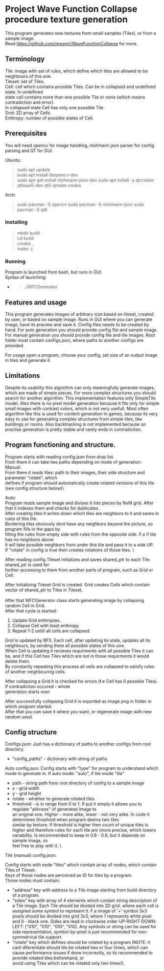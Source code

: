 # Project Wave Function Collapse procedure texture generation

This program generates new textures from small samples (Tiles), or from a sample image.\
Read https://github.com/mxgmn/WaveFunctionCollapse for more.

## Terminology
Tile: image with set of rules, which define which tiles are allowed to be neighbours of this one.\
Tileset: set of Tiles.\
Cell: cell which contains possible Tiles. Can be in collapsed and undefined state. In undefined\
    state cell contains more than one possible Tile or none (which means contradiction and error).\
    In collapsed state Cell has only one possible Tile.\
Grid: 2D array of Cells. \
Enthropy: number of possible states of Cell.

## Prerequisites
You will need opencv for image handling, nlohmann json parser for config parsing and QT for GUI.

Ubuntu:
> sudo apt update\
> sudo apt install libopencv-dev\
> sudo apt-get install nlohmann-json-dev
> sudo apt install -y qtcreator qtbase5-dev qt5-qmake cmake


Arch:
> sudo pacman -S opencv
> sudo pacman -S nlohmann-json
> sudo pacman -S qt6
### Installing
> mkdir build \
> cd build\
> cmake ..\
> make -j

### Running

Program is launched from bash, but runs in GUI.\
Syntax of launching:
* > ./WFCGenerator 

## Features and usage 
This program generates images of arbitrary size based on tileset, created by user, or based on sample image.
Runs in GUI where you can generate image, have its preview and save it.
Config files needs to be created by hand.
For auto generation you should provide config file and sample image.
For manual generation you should provide config file and tile images.
Root folder must contain configs.json, where paths to another configs are provided.

For usage open a program, choose your config, set size of an output image in tiles and generate it.

## Limitations
Despite its usability this algorithm can only meaningfully generate images, which are made of simple pieces.
For more complex structures you should search for another algorithm. 
This implementation features only SimpleTile model.
Also there is no pixel model generation because it fits only for simple small images with contrast colors, which
is not very usefull.
Most often algorithm like this is used for content generation in games, because its very easy to use for generating complex structures from simple tiles, like buildings or rooms.
Also backtracking is not implemented because on practise generation is pretty stable and rarely ends in contradiction.

## Program functioning and structure.

Program starts with reading config.json from drop list. \
From there it can take two paths depending on mode of generation: \
Manual: \
From there it reads tiles: path to their images, their side structure and parameter "rotate", which\
defines if program should automatically create rotated versions of this tile (see config structure below)\

Auto: \
Program reads sample image and divises it into pieces by NxM grid. After that it indexes them and checks for dublicates.\
After creating tiles it writes down which tiles are neighbors to it and saves in rules of this tile. \
Bordering tiles obviously dont have any neighbors beyond the picture, so program fills in the gaps by \
filling the rules from empty side with rules from the opposite side. F.e if tile has no neighbors above \
it will take possible neighbors from under this tile and pass it to a side UP. \
If "rotate" in config is true then creates rotations of those tiles. \

After reading config Tileset initializes and saves shared_ptr to each Tile. shared_ptr is used for\
further accessing to them from another parts of program, such as Grid or Cell.

After initializing Tileset Grid is created. Grid creates Cells which contain vector of shared_ptr to Tiles in Tileset.\
\
After that WFCGenerator class starts generating image by collapsing random Cell in Grid.\
After that cycle is started:
1. Update Grid enthropies.
2. Collapse Cell with least enthropy.
3. Repeat 1-2 untill all cells are collapsed.

Grid is updated by BFS. Each cell, after updating its state, updates all its neighbours, by sending them all possible states of this one.\
When Cell is updating it recieves requirments with all possible Tiles it can be, and if this Cell has Tiles which are not
in those requirments it would delete them. \
By constantly repeating this process all cells are collapsed to satisfy rules of another neighbouring cells.

After collapsing a Grid it is checked for errors (f.e Cell has 0 possible Tiles). If contradiction occured - whole\
generation starts over.

After successfully collapsing Grid it is exported as image.png in folder in which program started. \
After that you can save it where you want, or regenerate image with new random seed. 

## Config structure
Configs.json:
Just has a dictionary of paths to another configs from root directory.
* "config_paths" - dictionary with string of paths

Auto config.json:
Config starts with "type" for program to understand which mode to generate in. If auto mode: "auto", if tile mode "tile"
* path - string path from root directory of config to a sample image
* x - grid width
* y - grid height
* rotate - whether to generate rotated tiles
* threshold - is in range from 0 to 1. If put it simply it allows you to regulate "alikness" of generated image to \
an original one. Higher - more alike, lower - not very alike. In code it determines threshold when program deems two tiles \
similar by texture. If threshold is higher then count of unique tiles is higher and therefore rules for each tile are \more precise, which lowers variability. Is recommended to keep in 0.8 - 0.9, but it depends on sample image, so \
feel free to play with it. \

Tile (manual) config.json:

Config starts with node "tiles" which contain array of nodes, which contain Tiles of Tileset.\
Keys of those nodes are perceived as ID for tiles by a program.\
Those nodes must contain:
* "address" key with address to a Tile image starting from build directory of a program.
* "sides" key with array of 4 elements which contain string description of a Tile image.
Each Tile should be divided into 2D grid, where each cell is assigned some symbol to represent it. 
F.e image of '+' symbol 3x3 pixels should be divided into grid 3x3, where 1 represents white pixel
and 0 - black one. Sides are read in clockwise order UP-RIGHT-DOWN-LEFT: ["010", "010", "010", "010]. Any symbols or string can be used for side representation, symbol-by-pixel is just recommended for non-symmetrical tile support.
* "rotate" key which defines should be rotated by a program (NOTE: it cant diferentiate should tile be rotated two or four
times, which can cause performance issues if done incorrectly, so its recommended to provide rotated tiles beforehand, or\
avoid using Tiles which can be rotated only two times!).
